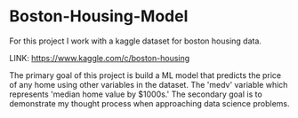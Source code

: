 # Boston-Housing-Model

For this project I work with a kaggle dataset for boston housing data. 

LINK: https://www.kaggle.com/c/boston-housing

The primary goal of this project is build a ML model that predicts the price of any home using other variables in the dataset. The 'medv' variable which represents 'median home value by \$1000s.'
The secondary goal is to demonstrate my thought process when approaching data science problems.
